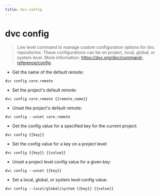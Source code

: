 ```yaml
---
title: dvc-config
---
```

# dvc config

> Low level command to manage custom configuration options for dvc repositories.
> These configurations can be on project, local, global, or system level.
> More information: <https://dvc.org/doc/command-reference/config>.

- Get the name of the default remote:

`dvc config core.remote`

- Set the project's default remote:

`dvc config core.remote {{remote_name}}`

- Unset the project's default remote:

`dvc config --unset core.remote`

- Get the config value for a specified key for the current project:

`dvc config {{key}}`

- Set the config value for a key on a project level:

`dvc config {{key}} {{value}}`

- Unset a project level config value for a given key:

`dvc config --unset {{key}}`

- Set a local, global, or system level config value:

`dvc config --local/global/system {{key}} {{value}}`
